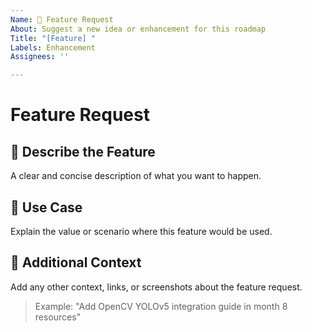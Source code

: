 ```yaml
---
Name: 🚀 Feature Request
About: Suggest a new idea or enhancement for this roadmap
Title: "[Feature] "
Labels: Enhancement
Assignees: ''

---
```


# Feature Request

## 🧠 Describe the Feature
A clear and concise description of what you want to happen.

## 🧾 Use Case
Explain the value or scenario where this feature would be used.

## 📌 Additional Context
Add any other context, links, or screenshots about the feature request.

> Example: "Add OpenCV YOLOv5 integration guide in month 8 resources"
